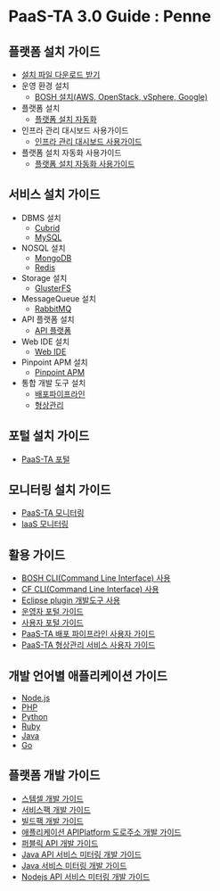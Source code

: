 # PaaS-TA 3.0 Guide : Penne

## 플랫폼 설치 가이드

* [설치 파일 다운로드 받기](download_page.md)
* 운영 환경 설치
  * [BOSH 설치\(AWS, OpenStack, vSphere, Google\)](use-guide/bosh/paas-ta_bosh_-_-v1.0.md)
* 플랫폼 설치
  * [플랫폼 설치 자동화](install-guide/platform-install-system/paas-ta_-v2.0.md)  
* 인프라 관리 대시보드 사용가이드
  * [인프라 관리 대시보드 사용가이드](use-guide/infra/paas-ta_-_-_-_-_v1.0.md)  
* 플랫폼 설치 자동화 사용가이드  
  * [플랫폼 설치 자동화 사용가이드](use-guide/platform/paas_ta_-_-_-_-_-v3.0.md)

## 서비스 설치 가이드

* DBMS 설치
  * [Cubrid](../guide-2.0-linguine/service-guide/dbms/paas-ta-cubrid.md)
  * [MySQL](../guide-2.0-linguine/service-guide/dbms/paas-ta-mysql.md)
* NOSQL 설치
  * [MongoDB](../guide-2.0-linguine/service-guide/nosql/paas-ta-mongodb.md)
  * [Redis](../guide-2.0-linguine/service-guide/nosql/paas-ta-redis.md)
* Storage 설치
  * [GlusterFS](../guide-2.0-linguine/service-guide/storage/paas-ta-glusterfs.md)
* MessageQueue 설치
  * [RabbitMQ](../guide-2.0-linguine/service-guide/messagequeue/paas-ta-rabbitmq.md)
* API 플랫폼 설치
  * [API 플랫폼](../guide-2.0-linguine/service-guide/etc/paas-ta-api.md)
* Web IDE 설치
  * [Web IDE](../guide-2.0-linguine/service-guide/webide/paas-ta-web-ide.md)
* Pinpoint APM 설치
  * [Pinpoint APM](../guide-2.0-linguine/service-guide/etc/paas-ta-pinpoint.md)  
* 통합 개발 도구 설치
  * [배포파이프라인](service-guide/tools/paas-ta-_v1.0-1.md)
  * [형상관리](service-guide/tools/paas-ta-_v1.0.md)

## 포털 설치 가이드

* [PaaS-TA 포털](use-guide/portal/paas-ta-portal-_v1.1.md)

## 모니터링 설치 가이드

* [PaaS-TA 모니터링]()
* [IaaS 모니터링](https://github.com/PaaS-TA/IaaS-Monitoring)

## 활용 가이드

* [BOSH CLI\(Command Line Interface\) 사용](../guide-1.0-spaghetti/use-guide/openpaas_paasta_bosh_cli_guide.md)
* [CF CLI\(Command Line Interface\) 사용](../guide-1.0-spaghetti/use-guide/openpaas-cli.md)
* [Eclipse plugin 개발도구 사용](../guide-1.0-spaghetti/use-guide/open-paas.md)
* [운영자 포털 가이드](use-guide/portal/paas-ta-_v1.1-1.md)
* [사용자 포털 가이드](use-guide/portal/paas-ta-_v1.1.md)
* [PaaS-TA 배포 파이프라인 사용자 가이드](use-guide/tools/paas-ta-_v1.0.md)
* [PaaS-TA 형상관리 서비스 사용자 가이드](use-guide/tools/paas-ta-_v1.0-1.md)

## 개발 언어별 애플리케이션 가이드

* [Node.js](../guide-1.0-spaghetti/sample-app-guide/openpaas_paasta_application_nodejs_develope_guide.md)
* [PHP](../guide-1.0-spaghetti/sample-app-guide/openpaas_paasta_application_php_develope_guide.md)
* [Python](../guide-1.0-spaghetti/sample-app-guide/openpaas_paasta_application_python_develope_guide.md)
* [Ruby](../guide-1.0-spaghetti/sample-app-guide/openpaas_paasta_application_ruby_develope_guide.md)
* [Java](../guide-1.0-spaghetti/sample-app-guide/openpaas_paasta_application_java_develope_guide.md)
* [Go](../guide-1.0-spaghetti/sample-app-guide/openpaas_paasta_application_go_develope_guide.md)

## 플랫폼 개발 가이드

* [스템셀 개발 가이드](../guide-1.0-spaghetti/development-guide/openpaas_paasta_build_stemcell_guide.md)
* [서비스팩 개발 가이드](../guide-1.0-spaghetti/development-guide/servicepack_develope_guide.md)
* [빌드팩 개발 가이드](../guide-1.0-spaghetti/development-guide/buildpack_develope_guide.md)
* [애플리케이션 APIPlatform 도로주소 개발 가이드](../guide-1.0-spaghetti/development-guide/application_apiplatform_dorojuso_devlope_guide.md)
* [퍼블릭 API 개발 가이드](../guide-1.0-spaghetti/development-guide/publicapi_devlope_guide.md)
* [Java API 서비스 미터링 개발 가이드](../guide-2.0-linguine/development-guide/paas-ta_java_api_-_-_-_.md)
* [Java 서비스 미터링 개발 가이드](../guide-2.0-linguine/development-guide/paas-ta_java_-_-_-_.md)
* [Nodejs API 서비스 미터링 개발 가이드](../guide-2.0-linguine/development-guide/paas-ta_node.js_api_-_-_.md)

